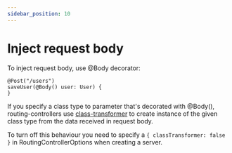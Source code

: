 ```yaml
---
sidebar_position: 10
---
```


# Inject request body

To inject request body, use @Body decorator:

```
@Post("/users")
saveUser(@Body() user: User) {
}
```

If you specify a class type to parameter that's decorated with @Body(),
routing-controllers use [class-transformer](https://github.com/typestack/class-transformer)
to create instance of the given class type from the data received in request body.

To turn off this behaviour you need to specify a
`{ classTransformer: false }`
in RoutingControllerOptions when creating a server.
